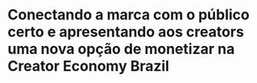 # Conectando a marca com o público certo e apresentando aos creators uma nova opção de monetizar na Creator Economy Brazil
